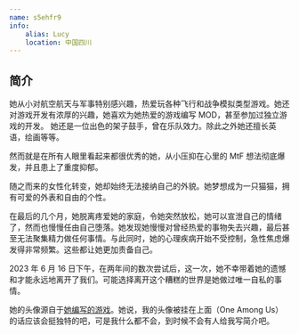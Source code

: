```yaml
---
name: s5ehfr9
info:
    alias: Lucy
    location: 中国四川
---
```


## 简介

她从小对航空航天与军事特别感兴趣，热爱玩各种飞行和战争模拟类型游戏。她还对游戏开发有浓厚的兴趣，她喜欢为她热爱的游戏编写 MOD，甚至参加过独立游戏的开发。 她还是一位出色的架子鼓手，曾在乐队效力。除此之外她还擅长英语，绘画等等。 

然而就是在所有人眼里看起来都很优秀的她，从小压抑在心里的 MtF 想法彻底爆发，并且患上了重度抑郁。

随之而来的女性化转变，她却始终无法接纳自己的外貌。她梦想成为一只猫猫，拥有可爱的外表和自由的个性。

在最后的几个月，她脱离疼爱她的家庭，令她突然放松，她可以宣泄自己的情绪了，然而也慢慢任由自己堕落。她发现她慢慢对曾经热爱的事物失去兴趣，最后甚至无法聚集精力做任何事情。与此同时，她的心理疾病开始不受控制，急性焦虑爆发得非常频繁。这些都让她更加责备自己。

2023 年 6 月 16 日下午，在两年间的数次尝试后，这一次，她不幸带着她的遗憾和才能永远地离开了我们。可能选择离开这个糟糕的世界是她做过唯一自私的事情。

她的头像源自于[她编写的游戏](https://github.com/DSLapatura/FP/releases/download/v0.0.1/Fermi.Paradox.zip)。她说，我的头像被挂在上面（One Among Us）的话应该会挺独特的吧，可是我什么都不会，到时候不会有人给我写简介吧。
